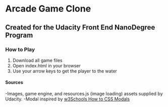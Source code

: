 # Arcade Game Clone
## Created for the Udacity Front End NanoDegree Program

### How to Play
1. Download all game files
2. Open index.html in your browser
3. Use your arrow keys to get the player to the water

#### Sources
-Images, game engine, and resources.js (image loading) assets supplied by Udacity.
-Modal inspired by [w3Schools How to CSS Modals](https://www.w3schools.com/howto/howto_css_modals.asp)
